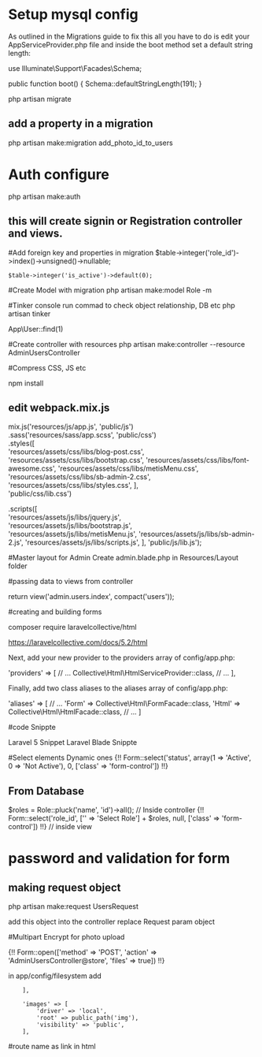 # Setup mysql config 
As outlined in the Migrations guide to fix this all you have to do is edit your AppServiceProvider.php file and inside the boot method set a default string length:

use Illuminate\Support\Facades\Schema;

public function boot()
{
    Schema::defaultStringLength(191);
}

php artisan migrate 

## add a property in a migration 
 php artisan make:migration add_photo_id_to_users 



# Auth configure
php artisan make:auth

## this will create signin or Registration controller and views. 


#Add foreign key and properties in migration 
    $table->integer('role_id')->index()->unsigned()->nullable;

    $table->integer('is_active')->default(0);


#Create Model with migration 
php artisan make:model Role -m 


#Tinker console run commad to check object relationship, DB etc
php artisan tinker

App\User::find(1)

#Create controller  with resources 
php artisan make:controller --resource AdminUsersController

#Compress CSS, JS etc

npm install 

## edit webpack.mix.js
mix.js('resources/js/app.js', 'public/js')  
   .sass('resources/sass/app.scss', 'public/css')  
   .styles([  
      'resources/assets/css/libs/blog-post.css',
      'resources/assets/css/libs/bootstrap.css',
      'resources/assets/css/libs/font-awesome.css',
      'resources/assets/css/libs/metisMenu.css',
      'resources/assets/css/libs/sb-admin-2.css',
      'resources/assets/css/libs/styles.css',
   ],   
   'public/css/lib.css')


   .scripts([  
      'resources/assets/js/libs/jquery.js',  
      'resources/assets/js/libs/bootstrap.js',
      'resources/assets/js/libs/metisMenu.js',
      'resources/assets/js/libs/sb-admin-2.js',
      'resources/assets/js/libs/scripts.js',
   ], 
   'public/js/lib.js');


   #Master layout for Admin 
   Create admin.blade.php in Resources/Layout folder

   #passing data to views from controller 

   return view('admin.users.index', compact('users'));


   #creating and building forms

   composer require laravelcollective/html

   https://laravelcollective.com/docs/5.2/html

   Next, add your new provider to the providers array of config/app.php:

  'providers' => [
    // ...
    Collective\Html\HtmlServiceProvider::class,
    // ...
  ],
   
   Finally, add two class aliases to the aliases array of config/app.php:

  'aliases' => [
    // ...
      'Form' => Collective\Html\FormFacade::class,
      'Html' => Collective\Html\HtmlFacade::class,
    // ...
  ]

  #code Snippte 

  Laravel 5 Snippet 
  Laravel Blade Snippte

  #Select elements Dynamic ones 
  {!! Form::select('status', array(1 => 'Active', 0 => 'Not Active'), 0, ['class' => 'form-control']) !!}

  ## From Database 
  $roles = Role::pluck('name', 'id')->all(); // Inside controller 
   {!! Form::select('role_id', ['' => 'Select Role'] + $roles, null, ['class' => 'form-control']) !!} // inside view 



# password and validation for form

## making request object
php artisan make:request UsersRequest 

add this object into the controller replace Request param object 


#Multipart Encrypt for photo upload

{!! Form::open(['method' => 'POST', 'action' => 'AdminUsersController@store', 'files' => true]) !!}

in app/config/filesystem 
add 

        ],    

        'images' => [  
            'driver' => 'local',  
            'root' => public_path('img'),  
            'visibility' => 'public',  
        ],


#route name as link in html 















   



